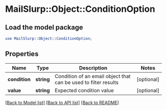 # MailSlurp::Object::ConditionOption

## Load the model package
```perl
use MailSlurp::Object::ConditionOption;
```

## Properties
Name | Type | Description | Notes
------------ | ------------- | ------------- | -------------
**condition** | **string** | Condition of an email object that can be used to filter results | [optional] 
**value** | **string** | Expected condition value | [optional] 

[[Back to Model list]](../README#documentation-for-models) [[Back to API list]](../README#documentation-for-api-endpoints) [[Back to README]](../README)


